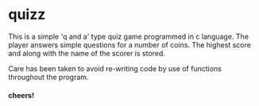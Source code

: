 # quizz

This is a simple 'q and a' type quiz game programmed in c language.
The player answers simple questions for a number of coins.
The highest score and along with the name of the scorer is stored. 

Care has been taken to avoid re-writing code by use of functions throughout the program.

#### cheers!
